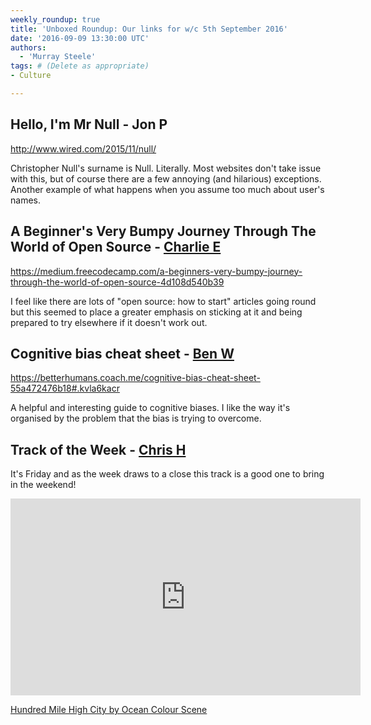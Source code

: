 ```yaml
---
weekly_roundup: true
title: 'Unboxed Roundup: Our links for w/c 5th September 2016'
date: '2016-09-09 13:30:00 UTC'
authors:
  - 'Murray Steele'
tags: # (Delete as appropriate)
- Culture

---
```


## Hello, I'm Mr Null - Jon P

http://www.wired.com/2015/11/null/

Christopher Null's surname is Null. Literally. Most websites don't take issue
with this, but of course there are a few annoying (and hilarious) exceptions.
Another example of what happens when you assume too much about user's names.

## A Beginner's Very Bumpy Journey Through The World of Open Source - [Charlie E](/people#charlie-egan)

https://medium.freecodecamp.com/a-beginners-very-bumpy-journey-through-the-world-of-open-source-4d108d540b39

I feel like there are lots of "open source: how to start" articles going round
but this seemed to place a greater emphasis on sticking at it and being prepared
 to try elsewhere if it doesn't work out.

## Cognitive bias cheat sheet - [Ben W](/people#ben-wong)

https://betterhumans.coach.me/cognitive-bias-cheat-sheet-55a472476b18#.kvla6kacr

A helpful and interesting guide to cognitive biases. I like the way it's
organised by the problem that the bias is trying to overcome.

## Track of the Week - [Chris H](/people#chris-holmes)

It's Friday and as the week draws to a close this track is a good one to bring
in the weekend!

<iframe width="560" height="315" src="https://www.youtube.com/embed/xIhFpmzRKYM" frameborder="0" allowfullscreen></iframe>

[Hundred Mile High City by Ocean Colour Scene](https://www.youtube.com/watch?v=xIhFpmzRKYM)
